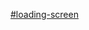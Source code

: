 [#loading-screen](https://www.freecodecamp.org/news/how-to-build-a-delightful-loading-screen-in-5-minutes-847991da509f)
